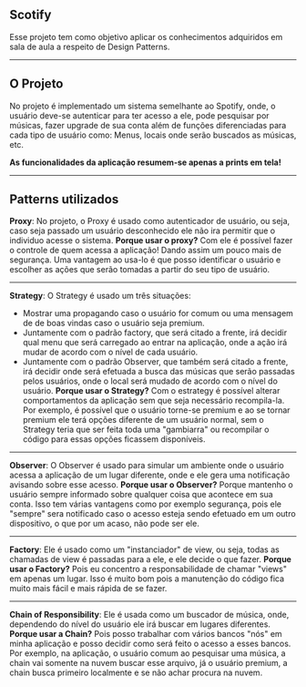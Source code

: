 ## Scotify ##
Esse projeto tem como objetivo aplicar os conhecimentos adquiridos em sala de aula a respeito de Design Patterns.

----------
O Projeto
-------------
No projeto é implementado um sistema semelhante ao  Spotify, onde, o usuário deve-se autenticar para ter acesso a ele, pode pesquisar por músicas, fazer upgrade de sua conta além de funções diferenciadas para cada tipo de usuário como: Menus, locais onde serão buscados as músicas, etc.

<i class="icon-asterisk"></i> **As funcionalidades da aplicação resumem-se apenas a prints em tela!**

----------
Patterns utilizados
-------------

**Proxy**:
No projeto, o Proxy é usado como autenticador de usuário, ou seja, caso seja passado um usuário desconhecido ele não ira permitir que o individuo acesse o sistema.
**Porque usar o proxy?**
Com ele é possível fazer o controle de quem acessa a aplicação! Dando assim um pouco mais de segurança. Uma vantagem ao usa-lo é que posso identificar o usuário e escolher as ações que serão tomadas a partir do seu tipo de usuário.

----------

**Strategy**:
O Strategy é usado um três situações: 

- Mostrar uma propagando caso o usuário for comum ou uma mensagem de de boas vindas caso o usuário seja premium.
- Juntamente com o padrão factory, que será citado a frente, irá decidir qual menu que será carregado ao entrar na aplicação, onde a ação irá mudar de acordo com o nível de cada usuário.
- Juntamente com o padrão Observer, que também será citado a frente, irá decidir onde será efetuada a busca das músicas que serão passadas pelos usuários, onde o local será mudado de acordo com o nível do usuário.
**Porque usar o Strategy?**
Com o estrategy é possível alterar comportamentos da aplicação sem que seja necessário recompila-la.  Por exemplo,  é possível que o usuário torne-se premium e ao se tornar premium ele terá opções diferente de um usuário normal, sem o Strategy teria que ser feita toda uma "gambiarra" ou recompilar o código para essas opções ficassem disponíveis.

----------

**Observer**:
O Observer é usado para simular um ambiente onde o usuário acessa a aplicação de um lugar diferente, onde e ele gera uma notificação avisando sobre esse acesso.
**Porque usar o Observer?**
Porque mantenho o usuário sempre informado sobre qualquer coisa que acontece em sua conta. Isso tem várias vantagens como por exemplo segurança, pois ele "sempre" sera notificado caso o acesso esteja sendo efetuado em um outro dispositivo, o que por um acaso, não pode ser ele. 

----------

**Factory**:
Ele é usado como um "instanciador" de view, ou seja,  todas as chamadas de view é passadas para a ele, e ele decide o que fazer.
**Porque usar o Factory?**
Pois eu concentro a responsabilidade de chamar "views" em apenas um lugar. Isso é muito bom pois a manutenção do código fica muito mais fácil e mais rápida de se fazer. 

----------

**Chain of Responsibility**:
Ele  é usada como um buscador de música, onde, dependendo do nível do usuário ele irá buscar em lugares diferentes.
**Porque usar a Chain?**
Pois posso trabalhar com vários bancos "nós" em minha aplicação e posso decidir como será feito o acesso a esses bancos. Por exemplo, na aplicação, o usuário comum ao pesquisar uma música, a chain vai somente na nuvem buscar esse arquivo, já o usuário premium, a chain busca primeiro localmente e se não achar procura na nuvem.
